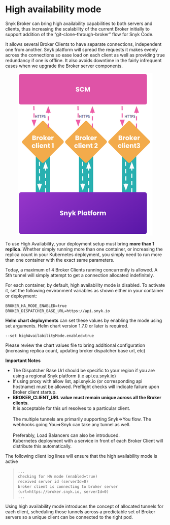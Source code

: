 # High availability mode

Snyk Broker can bring high availability capabilities to both servers and clients, thus increasing the scalability of the current Broker initially to support addition of the “git-clone-through-broker” flow for Snyk Code.

It allows several Broker Clients to have separate connections, independent one from another. Snyk platform will spread the requests it makes evenly across the connections so ease load on each client as well as providing true redundancy if one is offline. It also avoids downtime in the fairly infrequent cases when we upgrade the Broker server components.

<figure><img src="../../.gitbook/assets/snyk-broker-ha-mode.png" alt=""><figcaption></figcaption></figure>

To use High Availability, your deployment setup must bring **more than 1 replica**. Whether simply running more than one container, or increasing the replica count in your Kubernetes deployment, you simply need to run more than one container with the exact same parameters.

Today, a maximum of 4 Broker Clients running concurrently is allowed. A 5th tunnel will simply attempt to get a connection allocated indefinitely.

For each container, by default, high availability mode is disabled. To activate it, set the following environment variables as shown either in your container or deployment:

```
BROKER_HA_MODE_ENABLED=true
BROKER_DISPATCHER_BASE_URL=https://api.snyk.io
```

**Helm chart deployments** can set these values by enabling the mode using set arguments. Helm chart version 1.7.0 or later is required.

```
--set highAvailabilityMode.enabled=true
```

Please review the chart values file to bring additional configuration (increasing replica count, updating broker dispatcher base url, etc)



**Important Notes**

* The Dispatcher Base Url should be specific to your region if you are using a regional Snyk platform (i.e api.eu.snyk.io)
* If using proxy with allow list, api.snyk.io (or corresponding api hostname) must be allowed. Preflight checks will indicate failure upon Broker client startup.
* **BROKER\_CLIENT\_URL value must remain unique across all the Broker clients**. \
  It is acceptable for this url resolves to a particular client.\
  \
  The multiple tunnels are primarily supporting Snyk=>You flow. The webhooks going You=>Snyk can take any tunnel as well.\
  \
  Preferably, Load Balancers can also be introduced.\
  Kubernetes deployment with a service in front of each Broker Client will distribute this automatically.&#x20;



The following client log lines will ensure that the high availability mode is active

> ```shell
> ...
> checking for HA mode (enabled=true)
> received server id (serverId=0)
> broker client is connecting to broker server (url=https://broker.snyk.io, serverId=0)
> ...
> ```

Using high availability mode introduces the concept of allocated tunnels for each client, scheduling those tunnels across a predictable set of Broker servers so a unique client can be connected to the right pod.&#x20;
